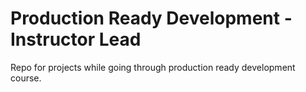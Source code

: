 # Production Ready Development - Instructor Lead

Repo for projects while going through production ready development course.
